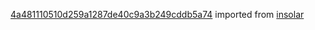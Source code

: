 [4a481110510d259a1287de40c9a3b249cddb5a74](https://github.com/insolar/insolar/commit/4a481110510d259a1287de40c9a3b249cddb5a74) imported from [insolar](https://github.com/insolar/insolar)
